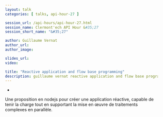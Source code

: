 ```yaml
---
layout: talk
categories: [ talks, api-hour-27 ]

session_url: /api-hours/api-hour-27.html
session_name: Clermont'ech API Hour &#35;27
session_short_name: "&#35;27"

author: Guillaume Vernat
author_url:
author_image:

slides_url:
video:

title: "Reactive application and flow base programming"
description: guillaume vernat reactive application and flow base programming
---
```

-

Une proposition en nodejs pour créer une application réactive, capable de tenir la
charge tout en supportant la mise en œuvre de traitements complexes en parallèle.

